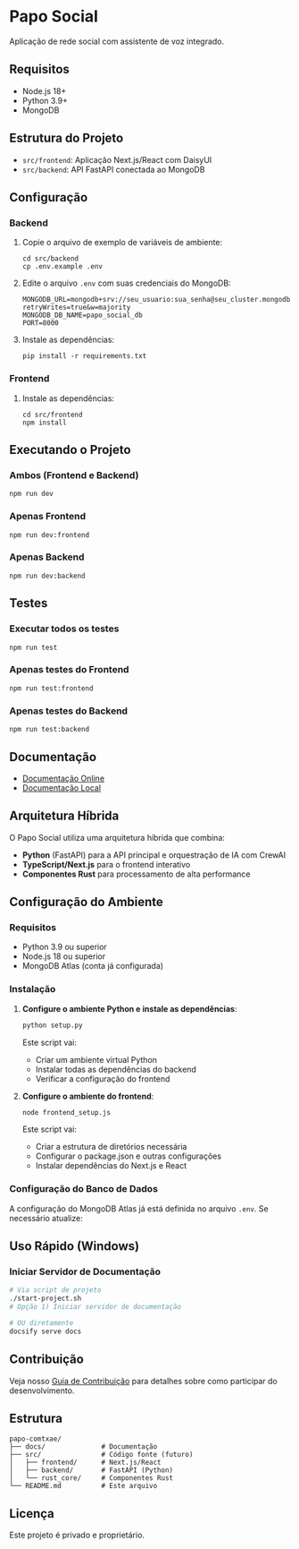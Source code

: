 # Papo Social

Aplicação de rede social com assistente de voz integrado.

## Requisitos

- Node.js 18+
- Python 3.9+
- MongoDB

## Estrutura do Projeto

- `src/frontend`: Aplicação Next.js/React com DaisyUI
- `src/backend`: API FastAPI conectada ao MongoDB

## Configuração

### Backend

1. Copie o arquivo de exemplo de variáveis de ambiente:
   ```
   cd src/backend
   cp .env.example .env
   ```

2. Edite o arquivo `.env` com suas credenciais do MongoDB:
   ```
   MONGODB_URL=mongodb+srv://seu_usuario:sua_senha@seu_cluster.mongodb.net/seu_database?retryWrites=true&w=majority
   MONGODB_DB_NAME=papo_social_db
   PORT=8000
   ```

3. Instale as dependências:
   ```
   pip install -r requirements.txt
   ```

### Frontend

1. Instale as dependências:
   ```
   cd src/frontend
   npm install
   ```

## Executando o Projeto

### Ambos (Frontend e Backend)

```
npm run dev
```

### Apenas Frontend

```
npm run dev:frontend
```

### Apenas Backend

```
npm run dev:backend
```

## Testes

### Executar todos os testes

```
npm run test
```

### Apenas testes do Frontend

```
npm run test:frontend
```

### Apenas testes do Backend

```
npm run test:backend
```

## Documentação
- [Documentação Online](https://lucasblima.github.io/papo-comtxae)
- [Documentação Local](./docs/README.md)

## Arquitetura Híbrida

O Papo Social utiliza uma arquitetura híbrida que combina:
- **Python** (FastAPI) para a API principal e orquestração de IA com CrewAI
- **TypeScript/Next.js** para o frontend interativo
- **Componentes Rust** para processamento de alta performance

## Configuração do Ambiente

### Requisitos

- Python 3.9 ou superior
- Node.js 18 ou superior
- MongoDB Atlas (conta já configurada)

### Instalação

1. **Configure o ambiente Python e instale as dependências**:

   ```bash
   python setup.py
   ```

   Este script vai:
   - Criar um ambiente virtual Python
   - Instalar todas as dependências do backend
   - Verificar a configuração do frontend

2. **Configure o ambiente do frontend**:

   ```bash
   node frontend_setup.js
   ```

   Este script vai:
   - Criar a estrutura de diretórios necessária
   - Configurar o package.json e outras configurações
   - Instalar dependências do Next.js e React

### Configuração do Banco de Dados

A configuração do MongoDB Atlas já está definida no arquivo `.env`. Se necessário atualize:

## Uso Rápido (Windows)

### Iniciar Servidor de Documentação
```bash
# Via script de projeto
./start-project.sh
# Opção 1) Iniciar servidor de documentação

# OU diretamente
docsify serve docs
```

## Contribuição

Veja nosso [Guia de Contribuição](./docs/CONTRIBUTING.md) para detalhes sobre como participar do desenvolvimento.

## Estrutura
```
papo-comtxae/
├── docs/              # Documentação
├── src/               # Código fonte (futuro)
│   ├── frontend/      # Next.js/React
│   ├── backend/       # FastAPI (Python) 
│   └── rust_core/     # Componentes Rust
└── README.md          # Este arquivo
```

## Licença

Este projeto é privado e proprietário.

